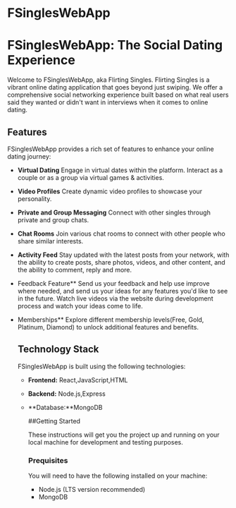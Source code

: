 # FSinglesWebApp

# FSinglesWebApp: The Social Dating Experience

Welcome to FSinglesWebApp, aka Flirting Singles.  Flirting Singles is a vibrant online dating application that goes beyond just swiping. We offer a comprehensive social 
networking experience built based on what real users said they wanted or didn't want in interviews when it comes to online dating.

## Features

FSinglesWebApp provides a rich set of features to enhance your online dating journey:

* **Virtual Dating** Engage in virtual dates within the platform.  Interact as a couple or as a group via virtual games & activities.
* **Video Profiles** Create dynamic video profiles to showcase your personality.
* **Private and Group Messaging** Connect with other singles through private and group chats.
* **Chat Rooms** Join various chat rooms to connect with other people who share similar interests.
* **Activity Feed** Stay updated with the latest posts from your network, with the ability to create posts, share photos, videos, and other content, and the ability to comment, reply and more.
* Feedback Feature** Send us your feedback and help use improve where needed, and send us your ideas for any features you'd like to see in the future.  Watch live videos via the website during development process and watch your ideas come to life.
* Memberships** Explore different membership levels(Free, Gold, Platinum, Diamond) to unlock additional features and benefits.

  ## Technology Stack

  FSinglesWebApp is built using the following technologies:

  * **Frontend:**  React,JavaScript,HTML
  * **Backend:** Node.js,Express
  * **Database:**MongoDB
 
    ##Getting Started

    These instructions will get you the project up and running on your local machine for development and testing purposes.

    ### Prequisites

    You will need to have the following installed on your machine:

    * Node.js (LTS version recommended)
    * MongoDB
